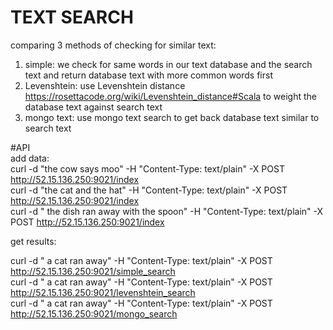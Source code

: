 # TEXT SEARCH
comparing 3 methods of checking for similar text:
1. simple: we check for same words in our text database and the search text and return database text with more common words first
2. Levenshtein: use Levenshtein distance https://rosettacode.org/wiki/Levenshtein_distance#Scala to weight the database text against search text
3. mongo text: use mongo text search to get back database text similar to search text


#API <br>
add data:<br>
curl -d "the cow says moo" -H "Content-Type: text/plain" -X POST http://52.15.136.250:9021/index  <br>
curl -d "the cat and the hat" -H "Content-Type: text/plain" -X POST http://52.15.136.250:9021/index  <br>
curl -d " the dish ran away with the spoon" -H "Content-Type: text/plain"  -X POST http://52.15.136.250:9021/index  <br>

get results:

curl -d " a cat ran away" -H "Content-Type: text/plain" -X POST http://52.15.136.250:9021/simple_search  <br>
curl -d " a cat ran away" -H "Content-Type: text/plain" -X POST http://52.15.136.250:9021/levenshtein_search  <br>
curl -d " a cat ran away" -H "Content-Type: text/plain" -X POST http://52.15.136.250:9021/mongo_search   <br>

